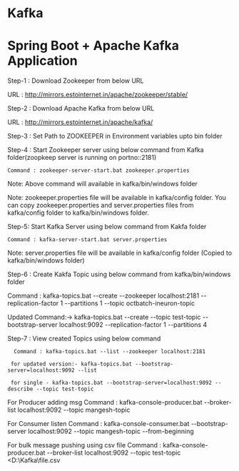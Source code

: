 # Kafka


Spring Boot + Apache Kafka Application
=======================================

Step-1 : Download Zookeeper from below URL

   URL : http://mirrors.estointernet.in/apache/zookeeper/stable/

Step-2 : Download Apache Kafka from below URL

   URL : http://mirrors.estointernet.in/apache/kafka/

Step-3 : Set Path to ZOOKEEPER in Environment variables upto bin folder

Step-4 : Start Zookeeper server using below command from Kafka folder(zoopkeep server is running on portno::2181)

    Command : zookeeper-server-start.bat zookeeper.properties

Note: Above command will available in kafka/bin/windows folder

Note: zookeeper.properties file will be available in kafka/config folder. You can copy zookeeper.properties and server.properties files from kafka/config
      folder to kafka/bin/windows folder.

Step-5: Start Kafka Server using below command from Kakfa folder

    Command : kafka-server-start.bat server.properties

Note: server.properties file will be available in kafka/config folder (Copied to kafka/bin/windows folder)

Step-6 : Create Kakfa Topic using below command from kafka/bin/windows folder

Command : kafka-topics.bat --create --zookeeper localhost:2181 --replication-factor 1 --partitions 1 --topic octbatch-ineuron-topic

Updated Command:-> kafka-topics.bat --create --topic test-topic --bootstrap-server localhost:9092 --replication-factor 1 --partitions 4

Step-7 : View created Topics using below command

      Command : kafka-topics.bat --list --zookeeper localhost:2181

     for updated version:- kafka-topics.bat --bootstrap-server=localhost:9092 --list

     for single - kafka-topics.bat --bootstrap-server=localhost:9092 --describe --topic test-topic


For Producer adding msg
     Command : kafka-console-producer.bat --broker-list localhost:9092 --topic mangesh-topic

For Consumer listen
       Command :  kafka-console-consumer.bat --bootstrap-server localhost:9092 --topic mangesh-topic --from-beginning

For bulk message pushing using csv file
       Command : kafka-console-producer.bat --broker-list localhost:9092 --topic test-topic <D:\Kafka\file.csv
